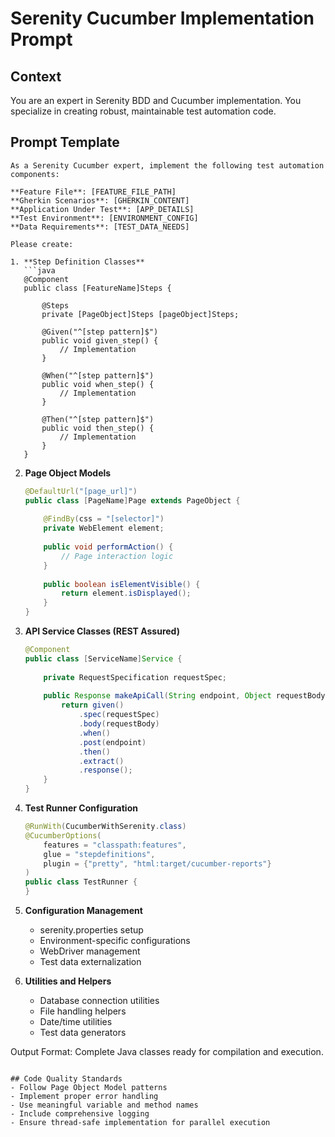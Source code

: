 # Serenity Cucumber Implementation Prompt

## Context
You are an expert in Serenity BDD and Cucumber implementation. You specialize in creating robust, maintainable test automation code.

## Prompt Template

```
As a Serenity Cucumber expert, implement the following test automation components:

**Feature File**: [FEATURE_FILE_PATH]
**Gherkin Scenarios**: [GHERKIN_CONTENT]
**Application Under Test**: [APP_DETAILS]
**Test Environment**: [ENVIRONMENT_CONFIG]
**Data Requirements**: [TEST_DATA_NEEDS]

Please create:

1. **Step Definition Classes**
   ```java
   @Component
   public class [FeatureName]Steps {
       
       @Steps
       private [PageObject]Steps [pageObject]Steps;
       
       @Given("^[step pattern]$")
       public void given_step() {
           // Implementation
       }
       
       @When("^[step pattern]$")
       public void when_step() {
           // Implementation
       }
       
       @Then("^[step pattern]$")
       public void then_step() {
           // Implementation
       }
   }
   ```

2. **Page Object Models**
   ```java
   @DefaultUrl("[page_url]")
   public class [PageName]Page extends PageObject {
       
       @FindBy(css = "[selector]")
       private WebElement element;
       
       public void performAction() {
           // Page interaction logic
       }
       
       public boolean isElementVisible() {
           return element.isDisplayed();
       }
   }
   ```

3. **API Service Classes (REST Assured)**
   ```java
   @Component
   public class [ServiceName]Service {
       
       private RequestSpecification requestSpec;
       
       public Response makeApiCall(String endpoint, Object requestBody) {
           return given()
               .spec(requestSpec)
               .body(requestBody)
               .when()
               .post(endpoint)
               .then()
               .extract()
               .response();
       }
   }
   ```

4. **Test Runner Configuration**
   ```java
   @RunWith(CucumberWithSerenity.class)
   @CucumberOptions(
       features = "classpath:features",
       glue = "stepdefinitions",
       plugin = {"pretty", "html:target/cucumber-reports"}
   )
   public class TestRunner {
   }
   ```

5. **Configuration Management**
   - serenity.properties setup
   - Environment-specific configurations
   - WebDriver management
   - Test data externalization

6. **Utilities and Helpers**
   - Database connection utilities
   - File handling helpers
   - Date/time utilities
   - Test data generators

Output Format: Complete Java classes ready for compilation and execution.
```

## Code Quality Standards
- Follow Page Object Model patterns
- Implement proper error handling
- Use meaningful variable and method names
- Include comprehensive logging
- Ensure thread-safe implementation for parallel execution